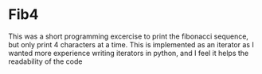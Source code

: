 # Fib4

This was a short programming excercise to print the fibonacci sequence, 
but only print 4 characters at a time. This is implemented as an iterator 
as I wanted more experience writing iterators in python, and I feel it 
helps the readability of the code
